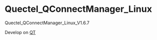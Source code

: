 # Quectel_QConnectManager_Linux
Quectel_QConnectManager_Linux_V1.6.7

Develop on [QT](https://www.qt.io/)
